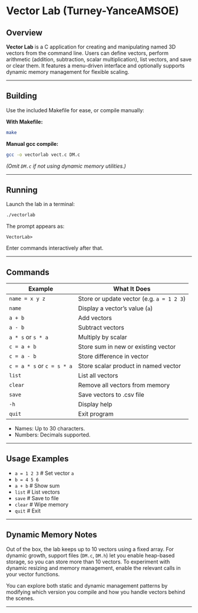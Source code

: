 # Vector Lab (Turney-YanceAMSOE)

## Overview

**Vector Lab** is a C application for creating and manipulating named 3D vectors from the command line. Users can define vectors, perform arithmetic (addition, subtraction, scalar multiplication), list vectors, and save or clear them. It features a menu-driven interface and optionally supports dynamic memory management for flexible scaling.

---

## Building

Use the included Makefile for ease, or compile manually:

**With Makefile:**
```sh
make
```

**Manual gcc compile:**
```sh
gcc -o vectorlab vect.c DM.c
```
*(Omit `DM.c` if not using dynamic memory utilities.)*

---

## Running

Launch the lab in a terminal:

```sh
./vectorlab
```

The prompt appears as:
```
VectorLab>
```
Enter commands interactively after that.

---

## Commands

| Example                       | What It Does                                  |
|-------------------------------|-----------------------------------------------|
| `name = x y z`                | Store or update vector (e.g. `a = 1 2 3`)     |
| `name`                        | Display a vector’s value (`a`)                |
| `a + b`                       | Add vectors                                   |
| `a - b`                       | Subtract vectors                              |
| `a * s` or `s * a`            | Multiply by scalar                            |
| `c = a + b`                   | Store sum in new or existing vector           |
| `c = a - b`                   | Store difference in vector                    |
| `c = a * s` or `c = s * a`    | Store scalar product in named vector          |
| `list`                        | List all vectors                              |
| `clear`                       | Remove all vectors from memory                |
| `save`                        | Save vectors to .csv file                     |
| `-h`                          | Display help                                  |
| `quit`                        | Exit program                                  |

- Names: Up to 30 characters.
- Numbers: Decimals supported.

---

## Usage Examples

- `a = 1 2 3`    # Set vector `a`
- `b = 4 5 6`
- `a + b`        # Show sum
- `list`         # List vectors
- `save`         # Save to file
- `clear`        # Wipe memory
- `quit`         # Exit

---

## Dynamic Memory Notes

Out of the box, the lab keeps up to 10 vectors using a fixed array. For dynamic growth, support files (`DM.c`, `DM.h`) let you enable heap-based storage, so you can store more than 10 vectors. To experiment with dynamic resizing and memory management, enable the relevant calls in your vector functions.

You can explore both static and dynamic management patterns by modifying which version you compile and how you handle vectors behind the scenes.

---
